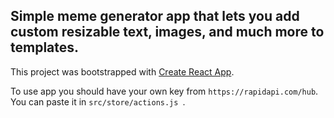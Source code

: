 ## Simple meme generator app that lets you add custom resizable text, images, and much more to templates.

This project was bootstrapped with [Create React App](https://github.com/facebook/create-react-app).

To use app you should have your own key from `https://rapidapi.com/hub`.
You can paste it in `src/store/actions.js `.
